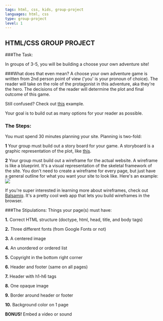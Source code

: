 ```yaml
---
tags: html, css, kids, group-project
languages: html, css
type: group-project
level: 1 
---
```


## HTML/CSS GROUP PROJECT

###The Task:

In groups of 3-5, you will be building a choose your own adventure site!

###What does that even mean?
A choose your own adventure game is written from 2nd person point of view ('you' is your pronoun of choice). The reader will take on the role of the protagonist in this adventure, aka they're the hero. The decisions of the reader will determine the plot and final outcome of this game. 

Still confused? Check out [this](http://pbskids.org/itsmylife/games/mortifying/) example.

Your goal is to build out as many options for your reader as possible.

### The Steps:

You must spend 30 minutes planning your site. Planning is two-fold:

**1** Your group must build out a story board for your game. A storyboard is a graphic representation of the plot, like [this](https://www.teachervision.com/creative-writing/activity/3139.html).

**2** Your group must build out a wireframe for the actual website. A wireframe is like a blueprint. It's a visual representation of the skeletal framework of the site. You don't need to create a wireframe for every page, but just have a general outline for what you want your site to look like. Here's an example:
<img src="http://www.kimbieler.com/wp-content/uploads/2012/03/athayde-homepage.jpg">

If you're super interested in learning more about wireframes, check out [Balsamiq](https://balsamiq.com/). It's a pretty cool web app that lets you build wireframes in the browser.

###The Stipulations:
Things your page(s) must have:

**1.** Correct HTML structure (doctype, html, head, title, and body tags)

**2.** Three different fonts (from Google Fonts or not)

**3.** A centered image

**4.** An unordered or ordered list

**5.** Copyright in the bottom right corner

**6.** Header and footer (same on all pages)

**7.** Header with h1-h6 tags

**8.** One opaque image

**9.** Border around header or footer

**10.** Background color on 1 page

**BONUS!** Embed a video or sound
